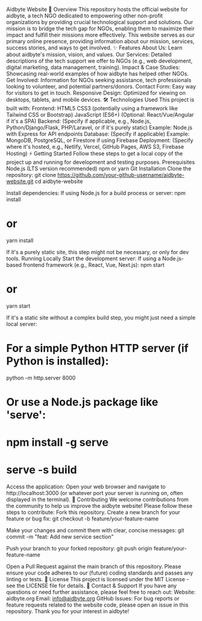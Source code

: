 Aidbyte Website
🚀 Overview
This repository hosts the official website for aidbyte, a tech NGO dedicated to empowering other non-profit organizations by providing crucial technological support and solutions. Our mission is to bridge the tech gap for NGOs, enabling them to maximize their impact and fulfill their missions more effectively.
This website serves as our primary online presence, providing information about our mission, services, success stories, and ways to get involved.
✨ Features
About Us: Learn about aidbyte's mission, vision, and values.
Our Services: Detailed descriptions of the tech support we offer to NGOs (e.g., web development, digital marketing, data management, training).
Impact & Case Studies: Showcasing real-world examples of how aidbyte has helped other NGOs.
Get Involved: Information for NGOs seeking assistance, tech professionals looking to volunteer, and potential partners/donors.
Contact Form: Easy way for visitors to get in touch.
Responsive Design: Optimized for viewing on desktops, tablets, and mobile devices.
🛠️ Technologies Used
This project is built with:
Frontend:
HTML5
CSS3 (potentially using a framework like Tailwind CSS or Bootstrap)
JavaScript (ES6+)
(Optional: React/Vue/Angular if it's a SPA)
Backend: (Specify if applicable, e.g., Node.js, Python/Django/Flask, PHP/Laravel, or if it's purely static)
Example: Node.js with Express for API endpoints
Database: (Specify if applicable)
Example: MongoDB, PostgreSQL, or Firestore if using Firebase
Deployment: (Specify where it's hosted, e.g., Netlify, Vercel, GitHub Pages, AWS S3, Firebase Hosting)
⚡ Getting Started
Follow these steps to get a local copy of the project up and running for development and testing purposes.
Prerequisites
Node.js (LTS version recommended)
npm or yarn
Git
Installation
Clone the repository:
git clone https://github.com/your-github-username/aidbyte-website.git
cd aidbyte-website


Install dependencies:
If using Node.js for a build process or server:
npm install
# or
yarn install

If it's a purely static site, this step might not be necessary, or only for dev tools.
Running Locally
Start the development server:
If using a Node.js-based frontend framework (e.g., React, Vue, Next.js):
npm start
# or
yarn start

If it's a static site without a complex build step, you might just need a simple local server:
# For a simple Python HTTP server (if Python is installed):
python -m http.server 8000
# Or use a Node.js package like 'serve':
# npm install -g serve
# serve -s build


Access the application:
Open your web browser and navigate to http://localhost:3000 (or whatever port your server is running on, often displayed in the terminal).
🤝 Contributing
We welcome contributions from the community to help us improve the aidbyte website!
Please follow these steps to contribute:
Fork this repository.
Create a new branch for your feature or bug fix:
git checkout -b feature/your-feature-name


Make your changes and commit them with clear, concise messages:
git commit -m "feat: Add new service section"


Push your branch to your forked repository:
git push origin feature/your-feature-name


Open a Pull Request against the main branch of this repository.
Please ensure your code adheres to our (future) coding standards and passes any linting or tests.
📄 License
This project is licensed under the MIT License - see the LICENSE file for details.
📧 Contact & Support
If you have any questions or need further assistance, please feel free to reach out:
Website: aidbyte.org
Email: info@aidbyte.org
GitHub Issues: For bug reports or feature requests related to the website code, please open an issue in this repository.
Thank you for your interest in aidbyte!
